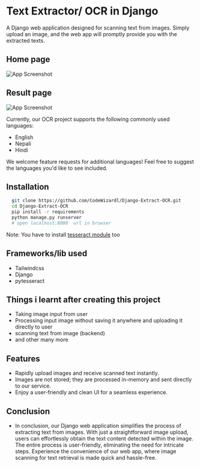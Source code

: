 # Text Extractor/ OCR in Django

A Django web application designed for scanning text from images. Simply upload an image, and the web app will promptly provide you with the extracted texts.

## Home page

![App Screenshot](https://github.com/CodeWizardl/Django-Extract-OCR/assets/142290678/6969d299-4ad4-49e0-afee-00ee493b27b6)

## Result page

![App Screenshot](https://github.com/CodeWizardl/Django-Extract-OCR/assets/142290678/bb07a212-7644-4dda-b6d6-7581c51c9a94)

Currently, our OCR project supports the following commonly used languages:
- English
- Nepali
- Hindi

We welcome feature requests for additional languages! Feel free to suggest the languages you'd like to see included.

## Installation

```bash
  git clone https://github.com/CodeWizardl/Django-Extract-OCR.git
  cd Django-Extract-OCR
  pip install -r requirements
  python manage.py runserver 
  # open localhost:8000  url in browser 
```
Note: You have to install [tesseract module](https://github.com/UB-Mannheim/tesseract/wiki) too

## Frameworks/lib used
- Tailwindcss
- Django
- pytesseract

## Things i learnt after creating this project

- Taking image input from user 
- Processing input image without saving it anywhere and uploading it directly to user
- scanning text from image (backend)
- and other many more


## Features
- Rapidly upload images and receive scanned text instantly.
- Images are not stored; they are processed in-memory and sent directly to our service.
- Enjoy a user-friendly and clean UI for a seamless experience.

## Conclusion
- In conclusion, our Django web application simplifies the process of extracting text from images. With just a straightforward image upload, users can effortlessly obtain the text content detected within the image. The entire process is user-friendly, eliminating the need for intricate steps. Experience the convenience of our web app, where image scanning for text retrieval is made quick and hassle-free.


